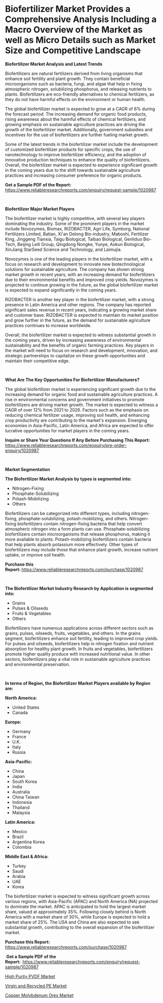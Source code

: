 <p><h1>Biofertilizer Market Provides a Comprehensive Analysis Including a Macro Overview of the Market as well as Micro Details such as Market Size and Competitive Landscape</h1></p><p><strong>Biofertilizer Market Analysis and Latest Trends</strong></p>
<p><p>Biofertilizers are natural fertilizers derived from living organisms that enhance soil fertility and plant growth. They contain beneficial microorganisms such as bacteria, fungi, and algae that help in fixing atmospheric nitrogen, solubilizing phosphorus, and releasing nutrients to plants. Biofertilizers are eco-friendly alternatives to chemical fertilizers, as they do not have harmful effects on the environment or human health.</p><p>The global biofertilizer market is expected to grow at a CAGR of 6% during the forecast period. The increasing demand for organic food products, rising awareness about the harmful effects of chemical fertilizers, and growing emphasis on sustainable agriculture practices are driving the growth of the biofertilizer market. Additionally, government subsidies and incentives for the use of biofertilizers are further fueling market growth.</p><p>Some of the latest trends in the biofertilizer market include the development of customized biofertilizer products for specific crops, the use of nanotechnology to improve biofertilizer efficiency, and the adoption of innovative production techniques to enhance the quality of biofertilizers. Overall, the biofertilizer market is expected to experience significant growth in the coming years due to the shift towards sustainable agriculture practices and increasing consumer preference for organic products.</p></p>
<p><strong>Get a Sample PDF of the Report:&nbsp;</strong> <a href="https://www.reliableresearchreports.com/enquiry/request-sample/1020987">https://www.reliableresearchreports.com/enquiry/request-sample/1020987</a></p>
<p>&nbsp;</p>
<p><strong>Biofertilizer Major Market Players</strong></p>
<p><p>The biofertilizer market is highly competitive, with several key players dominating the industry. Some of the prominent players in the market include Novozymes, Biomax, RIZOBACTER, Agri Life, Symborg, National Fertilizers Limited, Batian, Xi'an Delong Bio-industry, Maboshi, Fertilizer King, Jinggeng Tianxia, Taigu Biological, Taibao Biological, Genliduo Bio-Tech, Beijing Leili Group, Qingdong Nongke, Yunye, Aokun Biological, XinJiang StarSeed Science and Technology, and Laimujia.</p><p>Novozymes is one of the leading players in the biofertilizer market, with a focus on research and development to innovate new biotechnological solutions for sustainable agriculture. The company has shown strong market growth in recent years, with an increasing demand for biofertilizers due to their environmental benefits and improved crop yields. Novozymes is projected to continue growing in the future, as the global biofertilizer market is expected to expand significantly in the coming years.</p><p>RIZOBACTER is another key player in the biofertilizer market, with a strong presence in Latin America and other regions. The company has reported significant sales revenue in recent years, indicating a growing market share and customer base. RIZOBACTER is expected to maintain its market position and grow further in the future, as the demand for sustainable agriculture practices continues to increase worldwide.</p><p>Overall, the biofertilizer market is expected to witness substantial growth in the coming years, driven by increasing awareness of environmental sustainability and the benefits of organic farming practices. Key players in the market will need to focus on research and development, innovation, and strategic partnerships to capitalize on these growth opportunities and maintain their competitive edge.</p></p>
<p>&nbsp;</p>
<p><strong>What Are The Key Opportunities For Biofertilizer Manufacturers?</strong></p>
<p><p>The global biofertilizer market is experiencing significant growth due to the increasing demand for organic food and sustainable agriculture practices. A rise in environmental concerns and government initiatives to promote biofertilizers are driving market growth. The market is expected to witness a CAGR of over 12% from 2021 to 2026. Factors such as the emphasis on reducing chemical fertilizer usage, improving soil health, and enhancing crop productivity are contributing to the market's expansion. Emerging economies in Asia-Pacific, Latin America, and Africa are expected to offer lucrative opportunities for market players in the coming years.</p></p>
<p><strong>Inquire or Share Your Questions If Any Before Purchasing This Report:</strong> <a href="https://www.reliableresearchreports.com/enquiry/pre-order-enquiry/1020987">https://www.reliableresearchreports.com/enquiry/pre-order-enquiry/1020987</a></p>
<p>&nbsp;</p>
<p><strong>Market Segmentation</strong></p>
<p><strong>The Biofertilizer Market Analysis by types is segmented into:</strong></p>
<p><ul><li>Nitrogen-Fixing</li><li>Phosphate-Solubilizing</li><li>Potash-Mobilizing</li><li>Others</li></ul></p>
<p><p>Biofertilizers can be categorized into different types, including nitrogen-fixing, phosphate-solubilizing, potash-mobilizing, and others. Nitrogen-fixing biofertilizers contain nitrogen-fixing bacteria that help convert atmospheric nitrogen into a form plants can use. Phosphate-solubilizing biofertilizers contain microorganisms that release phosphorus, making it more available to plants. Potash-mobilizing biofertilizers contain bacteria that help plants absorb potassium more effectively. Other types of biofertilizers may include those that enhance plant growth, increase nutrient uptake, or improve soil health.</p></p>
<p><strong>Purchase this Report:&nbsp;</strong><a href="https://www.reliableresearchreports.com/purchase/1020987">https://www.reliableresearchreports.com/purchase/1020987</a></p>
<p>&nbsp;</p>
<p><strong>The Biofertilizer Market Industry Research by Application is segmented into:</strong></p>
<p><ul><li>Grains</li><li>Pulses & Oilseeds</li><li>Fruits & Vegetables</li><li>Others</li></ul></p>
<p><p>Biofertilizers have numerous applications across different sectors such as grains, pulses, oilseeds, fruits, vegetables, and others. In the grains segment, biofertilizers enhance soil fertility, leading to improved crop yields. For pulses and oilseeds, biofertilizers help in nitrogen fixation and nutrient absorption for healthy plant growth. In fruits and vegetables, biofertilizers promote higher quality produce with increased nutritional value. In other sectors, biofertilizers play a vital role in sustainable agriculture practices and environmental preservation.</p></p>
<p>&nbsp;</p>
<p><strong>In terms of Region, the Biofertilizer Market Players available by Region are:</strong></p>
<p>
    <p> <strong> North America: </strong>
        <ul>
            <li>United States</li>
            <li>Canada</li>
        </ul>
        </p> 
    <p> <strong> Europe: </strong>
        <ul>
            <li>Germany</li>
            <li>France</li>
            <li>U.K.</li>
            <li>Italy</li>
            <li>Russia</li>
        </ul>
        </p> 
    <p> <strong> Asia-Pacific: </strong>
        <ul>
            <li>China</li>
            <li>Japan</li>
            <li>South Korea</li>
            <li>India</li>
            <li>Australia</li>
            <li>China Taiwan</li>
            <li>Indonesia</li>
            <li>Thailand</li>
            <li>Malaysia</li>
        </ul>
        </p> 
    <p> <strong> Latin America: </strong>
        <ul>
            <li>Mexico</li>
            <li>Brazil</li>
            <li>Argentina Korea</li>
            <li>Colombia</li>
        </ul>
        </p> 
    <p> <strong> Middle East & Africa: </strong>
        <ul>
            <li>Turkey</li>
            <li>Saudi</li>
            <li>Arabia</li>
            <li>UAE</li>
            <li>Korea</li>
        </ul>
    </p>
    </p>
<p><p>The biofertilizer market is expected to witness significant growth across various regions, with Asia-Pacific (APAC) and North America (NA) projected to dominate the market. APAC is anticipated to hold the largest market share, valued at approximately 35%. Following closely behind is North America with a market share of 30%, while Europe is expected to hold a market share of 25%. The USA and China are also expected to see substantial growth, contributing to the overall expansion of the biofertilizer market.</p></p>
<p><strong>Purchase this Report: </strong><a href="https://www.reliableresearchreports.com/purchase/1020987">https://www.reliableresearchreports.com/purchase/1020987</a></p>
<p>&nbsp;<strong>Get a Sample PDF of the Report:&nbsp;&nbsp;</strong><a href="https://www.reliableresearchreports.com/enquiry/request-sample/1020987">https://www.reliableresearchreports.com/enquiry/request-sample/1020987</a></p>
<p><strong></strong></p>
<p><p><a href="https://view.publitas.com/reportprime-1/high-purity-pvdf-market-size-market-trends-and-growth-outlook-forecasted-for-period-from-2024-to-2031/">High Purity PVDF Market</a></p><p><a href="https://view.publitas.com/reportprime-1/virgin-and-recycled-pe-market-growth-market-trends-covid-19-impact-and-forecasts-for-period-from-2024-2031/">Virgin and Recycled PE Market</a></p><p><a href="https://view.publitas.com/reportprime-1/copper-molybdenum-ores-market-size-growth-outlook-from-2024-to-2031-projecting-at-markets-trends-analysis-by-application-regional-outlook-and-revenue/">Copper Molybdenum Ores Market</a></p></p>